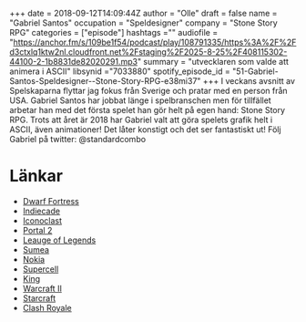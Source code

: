 +++
date = 2018-09-12T14:09:44Z
author = "Olle"
draft = false
name = "Gabriel Santos"
occupation = "Speldesigner"
company = "Stone Story RPG"
categories = ["episode"]
hashtags =""
audiofile = "https://anchor.fm/s/109be1f54/podcast/play/108791335/https%3A%2F%2Fd3ctxlq1ktw2nl.cloudfront.net%2Fstaging%2F2025-8-25%2F408115302-44100-2-1b8831de82020291.mp3"
summary = "utvecklaren som valde att animera i ASCII"
libsynid ="7033880"
spotify_episode_id = "51-Gabriel-Santos-Speldesigner--Stone-Story-RPG-e38mi37"
+++
I veckans avsnitt av Spelskaparna flyttar jag fokus från Sverige och pratar med en person från USA. Gabriel Santos har jobbat länge i spelbranschen men för tillfället arbetar han med det första spelet han gör helt på egen hand: Stone Story RPG. Trots att året är 2018 har Gabriel valt att göra spelets grafik helt i ASCII, även animationer! Det låter konstigt och det ser fantastiskt ut! Följ Gabriel på twitter: @standardcombo

# Länkar
* [Dwarf Fortress](https://www.youtube.com/watch?v=fXSwxQYrSB0)
* [Indiecade](https://www.indiecade.com/)
* [Iconoclast](https://www.youtube.com/watch?v=YSeMKCXgNnU)
* [Portal 2](https://www.youtube.com/watch?v=tax4e4hBBZc)
* [Leauge of Legends](https://play.na.leagueoflegends.com/en_US)
* [Sumea](https://www.crunchbase.com/organization/sumea-interactive-ltd#section-overview)
* [Nokia](https://www.nokia.com/en_int)
* [Supercell](http://supercell.com/en/)
* [King](https://king.com/)
* [Warcraft II](https://www.youtube.com/watch?v=RZfizuM1pRQ)
* [Starcraft](https://www.youtube.com/watch?v=H4Z6Rmbtk1k)
* [Clash Royale](https://www.youtube.com/watch?v=1RC1yxqTTd8)
